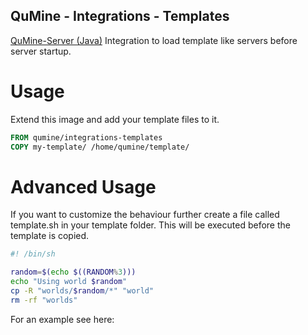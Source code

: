 QuMine - Integrations - Templates
---

[QuMine-Server (Java)](https://github.com/qumine/qumine-server-java) Integration to load template like servers before server startup.

# Usage

Extend this image and add your template files to it.

```Dockerfile
FROM qumine/integrations-templates
COPY my-template/ /home/qumine/template/
```
# Advanced Usage

If you want to customize the behaviour further create a file called template.sh in your template folder. This will be executed before the template is copied.

```sh
#! /bin/sh

random=$(echo $((RANDOM%3)))
echo "Using world $random"
cp -R "worlds/$random/*" "world"
rm -rf "worlds"
```

For an example see here: 
